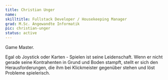 ```yaml
---
title: Christian Unger
name:
skilltitle: Fullstack Developer / Housekeeping Manager
grad: M.Sc. Angewandte Informatik
pic: christian-unger
status: active
---
```


Game Master.

Egal ob Joystick oder Karten - Spielen ist seine Leidenschaft. Wenn er nicht gerade seine Kontrahenten in Grund und Boden stampft, stellt er sich den Herausforderungen, die ihm bei Klickmeister gegenüber stehen und löst Probleme spielerisch.
